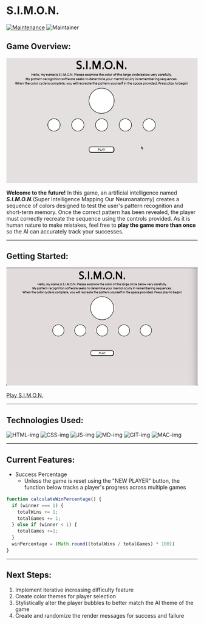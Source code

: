 # S.I.M.O.N.

[![Maintenance](https://img.shields.io/badge/Maintained%3F-yes-green.svg)](https://GitHub.com/Naereen/StrapDown.js/graphs/commit-activity)
![Maintainer](https://img.shields.io/badge/maintainer-Seraphiel97-blue)


## Game Overview:
![gameplay](https://raw.githubusercontent.com/Seraphiel97/simon-game/37706e535bf2fcb0381e8f698c25e5571807d09e/images/simon-demo.gif)

__Welcome to the future!__ In this game, an artificial intelligence named ___S.I.M.O.N.___(Super Intelligence Mapping Our Neuroanatomy) creates a sequence of colors designed to test the user's pattern recognition and short-term memory. Once the correct pattern has been revealed, the player must correctly recreate the sequence using the controls provided. As it is human nature to make mistakes, feel free to __play the game more than once__ so the AI can accurately track your successes.


***

## Getting Started:

![startup-screen](https://github.com/Seraphiel97/simon-game/blob/main/images/simon-startup-screen.png?raw=true)

[Play S.I.M.O.N.](https://seraphiel97.github.io/simon-game/)

***

## Technologies Used:

![HTML-img](https://img.shields.io/badge/HTML5-E34F26?style=for-the-badge&logo=html5&logoColor=white)
![CSS-img](https://img.shields.io/badge/CSS3-1572B6?style=for-the-badge&logo=css3&logoColor=white)
![JS-img](https://img.shields.io/badge/JavaScript-F7DF1E?style=for-the-badge&logo=javascript&logoColor=black)
![MD-img](https://img.shields.io/badge/Markdown-000000?style=for-the-badge&logo=markdown&logoColor=white)
![GIT-img](https://img.shields.io/badge/GitHub-100000?style=for-the-badge&logo=github&logoColor=white)
![MAC-img](https://img.shields.io/badge/mac%20os-000000?style=for-the-badge&logo=apple&logoColor=white)

***

## Current Features:

* Success Percentage
    * Unless the game is reset using the "NEW PLAYER" button, the function below tracks a player's progress across multiple games

```js
function calculateWinPercentage() {
  if (winner === 1) {
    totalWins += 1;
    totalGames += 1;
  } else if (winner < 1) {
    totalGames +=1;
  }
  winPercentage = (Math.round((totalWins / totalGames) * 100))
}
```
***

## Next Steps:
1. Implement iterative increasing difficulty feature
2. Create color themes for player selection
3. Stylistically alter the player bubbles to better match the AI theme of the game
4. Create and randomize the render messages for success and failure
